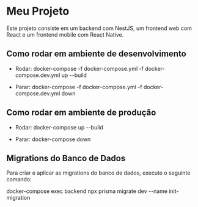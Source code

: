 # Meu Projeto

Este projeto consiste em um backend com NestJS, um frontend web com React e um frontend mobile com React Native.

## Como rodar em ambiente de desenvolvimento

- Rodar: docker-compose -f docker-compose.yml -f docker-compose.dev.yml up --build

- Parar: docker-compose -f docker-compose.yml -f docker-compose.dev.yml down

## Como rodar em ambiente de produção

- Rodar: docker-compose up --build

- Parar: docker-compose down

## Migrations do Banco de Dados

Para criar e aplicar as migrations do banco de dados, execute o seguinte comando:

docker-compose exec backend npx prisma migrate dev --name init-migration
